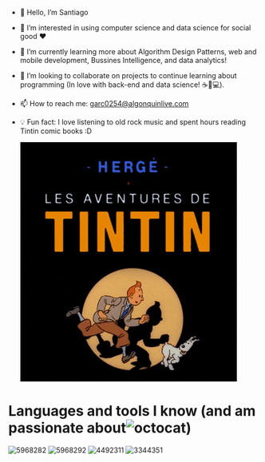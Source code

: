 - 👋 Hello, I’m Santiago
- 👀 I’m interested in using computer science and data science for social good ❤️
- 🌱 I’m currently learning more about Algorithm Design Patterns, web and mobile development, Bussines Intelligence, and data analytics!
- 💞️ I’m looking to collaborate on projects to continue learning about programming (In love with back-end and data science! ☕🐍💻).
- 📫 How to reach me: garc0254@algonquinlive.com
- 💡 Fun fact: I love listening to old rock music and spent hours reading Tintin comic books :D

     ![Tintin](tintin.gif)

# Languages and tools I know (and am passionate about![octocat](https://github.com/SantiagoG117/SantiagoG117/assets/128077604/30ce711f-9d86-4b97-b5f1-283fe62211b9))

![5968282](https://github.com/SantiagoG117/SantiagoG117/assets/128077604/f14af888-a403-4fb0-98ea-5d7938bea7ec) ![5968292](https://github.com/SantiagoG117/SantiagoG117/assets/128077604/8063f814-77a2-489f-9d50-5d0265c7c05c) ![4492311](https://github.com/SantiagoG117/SantiagoG117/assets/128077604/b00a3431-3833-42b7-a9be-45390cf8142e) ![3344351](https://github.com/SantiagoG117/SantiagoG117/assets/128077604/1d6df4f7-f66b-49ad-8424-673033b50c49) 


